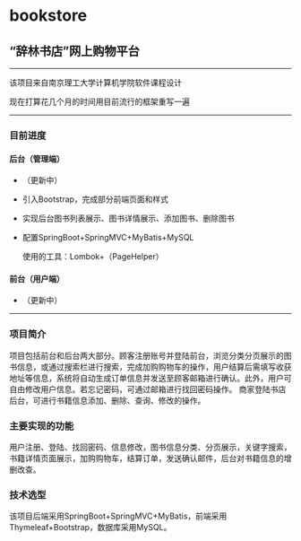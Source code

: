 # bookstore



## “辞林书店”网上购物平台



---

该项目来自南京理工大学计算机学院软件课程设计 

现在打算花几个月的时间用目前流行的框架重写一遍

---



### 目前进度

#### 后台（管理端）

- （更新中）

- 引入Bootstrap，完成部分前端页面和样式

- 实现后台图书列表展示、图书详情展示、添加图书、删除图书

- 配置SpringBoot+SpringMVC+MyBatis+MySQL

  使用的工具：Lombok+（PageHelper）

#### 前台（用户端）

- （更新中）



---



### 项目简介

项目包括前台和后台两大部分。顾客注册账号并登陆前台，浏览分类分页展示的图书信息，或通过搜索栏进行搜索，完成加购购物车的操作，用户结算后需填写收获地址等信息，系统将自动生成订单信息并发送至顾客邮箱进行确认。此外，用户可自由修改用户信息。若忘记密码，可通过邮箱进行找回密码操作。
商家登陆书店后台，可进行书籍信息添加、删除、查询、修改的操作。



### 主要实现的功能
用户注册、登陆、找回密码、信息修改，图书信息分类、分页展示，关键字搜索，书籍详情页面展示，加购购物车，结算订单，发送确认邮件，后台对书籍信息的增删改查。



### 技术选型
该项目后端采用SpringBoot+SpringMVC+MyBatis，前端采用Thymeleaf+Bootstrap，数据库采用MySQL。
